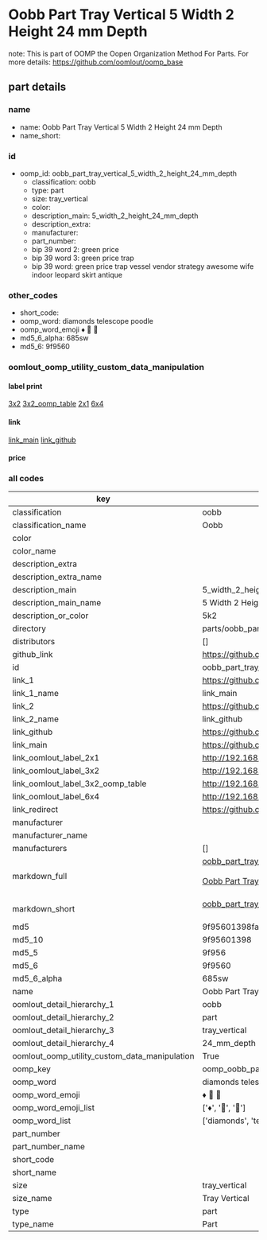 # Oobb Part Tray Vertical 5 Width 2 Height 24 mm Depth  

note: This is part of OOMP the Oopen Organization Method For Parts. For more details: https://github.com/oomlout/oomp_base

##  part details
  







### name
* name: Oobb Part Tray Vertical 5 Width 2 Height 24 mm Depth
* name_short: 
### id
* oomp_id: oobb_part_tray_vertical_5_width_2_height_24_mm_depth
  * classification: oobb
  * type: part
  * size: tray_vertical
  * color: 
  * description_main: 5_width_2_height_24_mm_depth
  * description_extra: 
  * manufacturer: 
  * part_number: 
  * bip 39 word 2: green price
  * bip 39 word 3: green price trap
  * bip 39 word: green price trap vessel vendor strategy awesome wife indoor leopard skirt antique

### other_codes
* short_code: 
* oomp_word: diamonds telescope poodle
* oomp_word_emoji :diamonds: :telescope: :poodle:
* md5_6_alpha: 685sw
* md5_6: 9f9560






### oomlout_oomp_utility_custom_data_manipulation
#### label print
[3x2](http://192.168.1.245:1112/?label=oomp%20685sw)
[3x2_oomp_table](http://192.168.1.108:1112/?label=oomp%20685sw)
[2x1](http://192.168.1.242:1112/?label=oomp%20685sw)
[6x4](http://192.168.1.55:1112/?label=oomp%20685sw)    

#### link

[link_main](https://github.com/oomlout/oomlout_oomp_version_1_messy/tree/main/parts/oobb_part_tray_vertical_5_width_2_height_24_mm_depth) [link_github](https://github.com/oomlout/oomlout_oomp_version_1_messy/tree/main/parts/oobb_part_tray_vertical_5_width_2_height_24_mm_depth)                             

#### price







### all codes 
| key | value |  
| --- | --- |  
| classification | oobb |  
| classification_name | Oobb |  
| color |  |  
| color_name |  |  
| description_extra |  |  
| description_extra_name |  |  
| description_main | 5_width_2_height_24_mm_depth |  
| description_main_name | 5 Width 2 Height 24 mm Depth |  
| description_or_color | 5k2 |  
| directory | parts/oobb_part_tray_vertical_5_width_2_height_24_mm_depth |  
| distributors | [] |  
| github_link | https://github.com/oomlout/oomlout_oomp_part_src/tree/main/parts/oobb_part_tray_vertical_5_width_2_height_24_mm_depth |  
| id | oobb_part_tray_vertical_5_width_2_height_24_mm_depth |  
| link_1 | https://github.com/oomlout/oomlout_oomp_version_1_messy/tree/main/parts/oobb_part_tray_vertical_5_width_2_height_24_mm_depth |  
| link_1_name | link_main |  
| link_2 | https://github.com/oomlout/oomlout_oomp_version_1_messy/tree/main/parts/oobb_part_tray_vertical_5_width_2_height_24_mm_depth |  
| link_2_name | link_github |  
| link_github | https://github.com/oomlout/oomlout_oomp_version_1_messy/tree/main/parts/oobb_part_tray_vertical_5_width_2_height_24_mm_depth |  
| link_main | https://github.com/oomlout/oomlout_oomp_version_1_messy/tree/main/parts/oobb_part_tray_vertical_5_width_2_height_24_mm_depth |  
| link_oomlout_label_2x1 | http://192.168.1.242:1112/?label=oomp%20685sw |  
| link_oomlout_label_3x2 | http://192.168.1.245:1112/?label=oomp%20685sw |  
| link_oomlout_label_3x2_oomp_table | http://192.168.1.108:1112/?label=oomp%20685sw |  
| link_oomlout_label_6x4 | http://192.168.1.55:1112/?label=oomp%20685sw |  
| link_redirect | https://github.com/oomlout/oomlout_oomp_version_1_messy/tree/main/parts/oobb_part_tray_vertical_5_width_2_height_24_mm_depth |  
| manufacturer |  |  
| manufacturer_name |  |  
| manufacturers | [] |  
| markdown_full | [oobb_part_tray_vertical_5_width_2_height_24_mm_depth](none)<br>[](none)<br>[Oobb Part Tray Vertical 5 Width 2 Height 24 Mm Depth](none)<br><br> |  
| markdown_short | [oobb_part_tray_vertical_5_width_2_height_24_mm_depth](none)<br><br> |  
| md5 | 9f95601398fae2135b791f31ceaa9b32 |  
| md5_10 | 9f95601398 |  
| md5_5 | 9f956 |  
| md5_6 | 9f9560 |  
| md5_6_alpha | 685sw |  
| name | Oobb Part Tray Vertical 5 Width 2 Height 24 mm Depth |  
| oomlout_detail_hierarchy_1 | oobb |  
| oomlout_detail_hierarchy_2 | part |  
| oomlout_detail_hierarchy_3 | tray_vertical |  
| oomlout_detail_hierarchy_4 | 24_mm_depth |  
| oomlout_oomp_utility_custom_data_manipulation | True |  
| oomp_key | oomp_oobb_part_tray_vertical_5_width_2_height_24_mm_depth |  
| oomp_word | diamonds telescope poodle |  
| oomp_word_emoji | :diamonds: :telescope: :poodle: |  
| oomp_word_emoji_list | [':diamonds:', ':telescope:', ':poodle:'] |  
| oomp_word_list | ['diamonds', 'telescope', 'poodle'] |  
| part_number |  |  
| part_number_name |  |  
| short_code |  |  
| short_name |  |  
| size | tray_vertical |  
| size_name | Tray Vertical |  
| type | part |  
| type_name | Part |  
